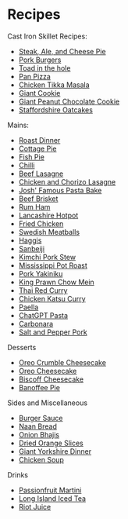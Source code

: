 # Recipes

Cast Iron Skillet Recipes:

- [Steak, Ale, and Cheese Pie](mains/steak_ale_cheese_pie.md)
- [Pork Burgers](mains/pork_burgers.md)
- [Toad in the hole](mains/toad_in_the_hole.md)
- [Pan Pizza](mains/pan_pizza.md)
- [Chicken Tikka Masala](mains/chicken_tikka_masala.md)
- [Giant Cookie](desserts/giant_cookie.md)
- [Giant Peanut Chocolate Cookie](desserts/giant_peanut_chocolate_cookie.md)
- [Staffordshire Oatcakes](mains/staffordshire_oatcakes.md)

Mains:

- [Roast Dinner](mains/roast_dinner.md)
- [Cottage Pie](mains/cottage_pie.md)
- [Fish Pie](mains/fish_pie.md)
- [Chilli](mains/chilli.md)
- [Beef Lasagne](mains/beef_lasagne.md)
- [Chicken and Chorizo Lasagne](mains/chicken_chorizo_lasagne.md)
- [Josh' Famous Pasta Bake](mains/sausage_pasta_bake.md)
- [Beef Brisket](mains/beef_brisket.md)
- [Rum Ham](mains/rum_ham.md)
- [Lancashire Hotpot](mains/lancashire_hotpot.md)
- [Fried Chicken](mains/fried_chicken.md)
- [Swedish Meatballs](mains/swedish_meatballs.md)
- [Haggis](mains/haggis.md)
- [Sanbeiji](mains/sanbeiji.md)
- [Kimchi Pork Stew](mains/kimchi_pork_stew.md)
- [Mississippi Pot Roast](mains/mississippi_pot_roast.md)
- [Pork Yakiniku](mains/yakiniku.md)
- [King Prawn Chow Mein](mains/king_prawn_chow_mein.md)
- [Thai Red Curry](mains/thai_red_curry.md)
- [Chicken Katsu Curry](mains/chicken_katsu_curry.md)
- [Paella](mains/paella.md)
- [ChatGPT Pasta](mains/chat_gpt_pasta.md)
- [Carbonara](mains/carbonara.md)
- [Salt and Pepper Pork](mains/salt_pepper_pork.md)

Desserts

- [Oreo Crumble Cheesecake](desserts/oreo_crumble_cheesecake.md)
- [Oreo Cheesecake](desserts/oreo_cheesecake.md)
- [Biscoff Cheesecake](desserts/biscoff_cheesecake.md)
- [Banoffee Pie](desserts/banoffee_pie.md)

Sides and Miscellaneous

- [Burger Sauce](sides/burger_sauce.md)
- [Naan Bread](sides/naan_bread.md)
- [Onion Bhajis](sides/onion_bhajis.md)
- [Dried Orange Slices](sides/dried_orange_slices.md)
- [Giant Yorkshire Dinner](sides/giant_yorkshire.md)
- [Chicken Soup](sides/chicken_soup.md)

Drinks

- [Passionfruit Martini](drinks/passionfruit_martini.md)
- [Long Island Iced Tea](drinks/long_island.md)
- [Riot Juice](drinks/riot_juice.md)
